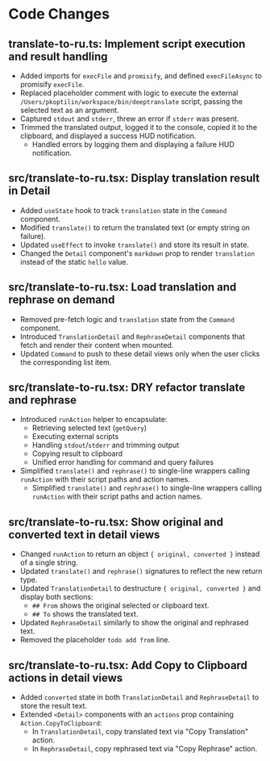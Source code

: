 # Code Changes

## translate-to-ru.ts: Implement script execution and result handling

- Added imports for `execFile` and `promisify`, and defined `execFileAsync` to promisify `execFile`.
- Replaced placeholder comment with logic to execute the external `/Users/pkoptilin/workspace/bin/deeptranslate` script, passing the selected text as an argument.
- Captured `stdout` and `stderr`, threw an error if `stderr` was present.
- Trimmed the translated output, logged it to the console, copied it to the clipboard, and displayed a success HUD notification.
  - Handled errors by logging them and displaying a failure HUD notification.

## src/translate-to-ru.tsx: Display translation result in Detail

- Added `useState` hook to track `translation` state in the `Command` component.
- Modified `translate()` to return the translated text (or empty string on failure).
- Updated `useEffect` to invoke `translate()` and store its result in state.
- Changed the `Detail` component's `markdown` prop to render `translation` instead of the static `hello` value.

## src/translate-to-ru.tsx: Load translation and rephrase on demand

- Removed pre-fetch logic and `translation` state from the `Command` component.
- Introduced `TranslationDetail` and `RephraseDetail` components that fetch and render their content when mounted.
 - Updated `Command` to push to these detail views only when the user clicks the corresponding list item.

## src/translate-to-ru.tsx: DRY refactor translate and rephrase

- Introduced `runAction` helper to encapsulate:
  - Retrieving selected text (`getQuery`)
  - Executing external scripts
  - Handling `stdout`/`stderr` and trimming output
  - Copying result to clipboard
  - Unified error handling for command and query failures
- Simplified `translate()` and `rephrase()` to single-line wrappers calling `runAction` with their script paths and action names.
  - Simplified `translate()` and `rephrase()` to single-line wrappers calling `runAction` with their script paths and action names.

## src/translate-to-ru.tsx: Show original and converted text in detail views

- Changed `runAction` to return an object `{ original, converted }` instead of a single string.
- Updated `translate()` and `rephrase()` signatures to reflect the new return type.
- Updated `TranslationDetail` to destructure `{ original, converted }` and display both sections:
  - `## From` shows the original selected or clipboard text.
  - `## To` shows the translated text.
- Updated `RephraseDetail` similarly to show the original and rephrased text.
- Removed the placeholder `todo add from` line.
 
## src/translate-to-ru.tsx: Add Copy to Clipboard actions in detail views
 
- Added `converted` state in both `TranslationDetail` and `RephraseDetail` to store the result text.
- Extended `<Detail>` components with an `actions` prop containing `Action.CopyToClipboard`:
  - In `TranslationDetail`, copy translated text via "Copy Translation" action.
  - In `RephraseDetail`, copy rephrased text via "Copy Rephrase" action.